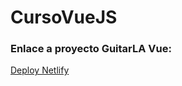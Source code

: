 # CursoVueJS

### Enlace a proyecto GuitarLA Vue:

[Deploy Netlify](https://vue-curso.rdev.com.mx/)
